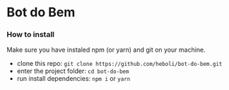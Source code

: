 # Bot do Bem

### How to install  
Make sure you have instaled npm (or yarn) and git on your machine.
*   clone this repo: `git clone https://github.com/heboli/bot-do-bem.git`
*   enter the project folder: `cd bot-do-bem`
*   run install dependencies: `npm i` or `yarn`